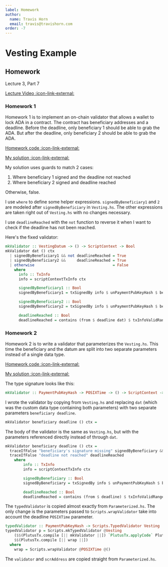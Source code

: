 ```yaml
---
label: Homework
author:
  name: Travis Horn
  email: travis@travishorn.com
order: -7
---
```


# Vesting Example

## Homework

Lecture 3, Part 7

[Lecture Video
:icon-link-external:](https://www.youtube.com/watch?v=GGUT2O_0urQ&list=PLNEK_Ejlx3x2zxcfoVGARFExzOHwXFCCL&index=7)

### Homework 1

Homework 1 is to implement an on-chain validator that allows a wallet to lock
ADA in a contract. The contract has beneficiary addresses and a deadline. Before
the deadline, only beneficiary 1 should be able to grab the ADA. But after the
deadline, only beneficiary 2 should be able to grab the ADA.

[Homework code
:icon-link-external:](https://github.com/input-output-hk/plutus-pioneer-program/blob/037142877d7275d47314af21413d803dc58a1da3/code/week03/src/Week03/Homework1.hs)

[My solution
:icon-link-external:](https://github.com/travishorn/plutus-pioneer-program/blob/main/code/week03/src/Week03/Homework1.hs)

My solution uses guards to match 2 cases:

1. Where beneficiary 1 signed and the deadline not reached
2. Where beneficiary 2 signed and deadline reached

Otherwise, false.

I use `where` to define some helper expressions. `signedByBeneficiary1` and `2`
are modeled after `signedByBeneficiary` in `Vesting.hs`. The other expressions
are taken right out of `Vesting.hs` with no changes necessary.

I use `deadlineReached` with the `not` function to reverse it when I want to
check if the deadline has not been reached.

Here's the fixed validator:

```haskell
mkValidator :: VestingDatum -> () -> ScriptContext -> Bool
mkValidator dat () ctx
  | signedByBeneficiary1 && not deadlineReached = True
  | signedByBeneficiary2 &&     deadlineReached = True
  | otherwise                                   = False
    where
      info :: TxInfo
      info = scriptContextTxInfo ctx

      signedByBeneficiary1 :: Bool
      signedByBeneficiary1 = txSignedBy info $ unPaymentPubKeyHash $ beneficiary1 dat

      signedByBeneficiary2 :: Bool
      signedByBeneficiary2 = txSignedBy info $ unPaymentPubKeyHash $ beneficiary2 dat

      deadlineReached :: Bool
      deadlineReached = contains (from $ deadline dat) $ txInfoValidRange info
```

### Homework 2

Homework 2 is to write a validator that parameterizes the `Vesting.hs`. This
time the beneficiary and the datum are split into two separate parameters
instead of a single data type.

[Homework code
:icon-link-external:](https://github.com/input-output-hk/plutus-pioneer-program/blob/037142877d7275d47314af21413d803dc58a1da3/code/week03/src/Week03/Homework2.hs)

[My solution
:icon-link-external:](https://github.com/travishorn/plutus-pioneer-program/blob/main/code/week03/src/Week03/Homework2.hs)

The type signature looks like this:

```haskell
mkValidator :: PaymentPubKeyHash -> POSIXTime -> () -> ScriptContext -> Bool
```

I wrote the validator by copying from `Vesting.hs` and replacing `dat` (which
was the custom data type containing both parameters) with two separate
parameters `beneficiary deadline`.

```haskell
mkValidator beneficiary deadline () ctx =
```

The body of the validator is the same as `Vesting.hs`, but with the parameters
referenced directly instead of through `dat`.

```haskell
mkValidator beneficiary deadline () ctx =
  traceIfFalse "beneficiary's signature missing" signedByBeneficiary &&
  traceIfFalse "deadline not reached" deadlineReached
    where
        info :: TxInfo
        info = scriptContextTxInfo ctx

        signedByBeneficiary :: Bool
        signedByBeneficiary = txSignedBy info $ unPaymentPubKeyHash $ beneficiary

        deadlineReached :: Bool
        deadlineReached = contains (from $ deadline) $ txInfoValidRange info
```

The `typedValidator` is copied almost exactly from `Parameterized.hs`. The only
change is the parameters passed to `Scripts.wrapValidator` take into account the
deadline `POSIXTime` parameter.

```haskell
typedValidator :: PaymentPubKeyHash -> Scripts.TypedValidator Vesting
typedValidator p = Scripts.mkTypedValidator @Vesting
    ($$(PlutusTx.compile [|| mkValidator ||]) `PlutusTx.applyCode` PlutusTx.liftCode p)
    $$(PlutusTx.compile [|| wrap ||])
  where
    wrap = Scripts.wrapValidator @POSIXTime @()
```

The `validator` and `scrAddress` are copied straight from `Parameterized.hs`.
